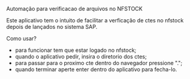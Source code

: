 Automação para verificacao de arquivos no NFSTOCK

Este aplicativo tem o intuito de facilitar a verficação de ctes
no nfstock depois de lançados no sistema SAP.

Como usar?
- para funcionar tem que estar logado no nfstock;
- quando o aplicativo pedir, insira o diretorio dos ctes;
- para passar para o proximo cte dentro do navegador pressione ".";
- quando terminar aperte enter dentro do aplicativo para fecha-lo.
